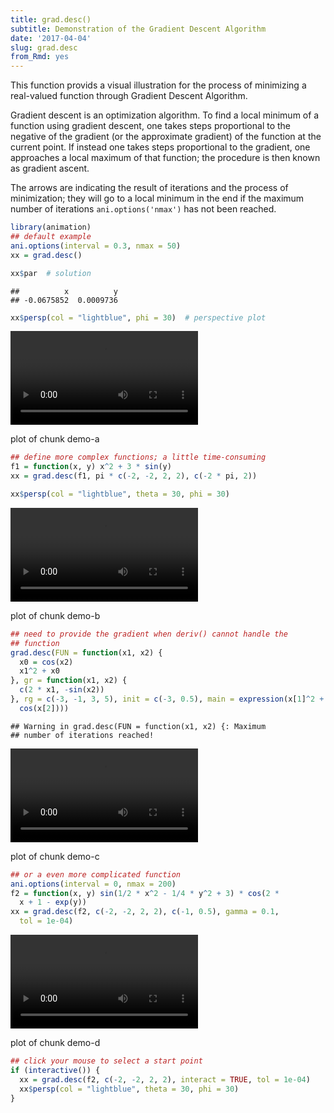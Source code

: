 ```yaml
---
title: grad.desc()
subtitle: Demonstration of the Gradient Descent Algorithm
date: '2017-04-04'
slug: grad.desc
from_Rmd: yes
---
```


This function provids a visual illustration for the process of minimizing a
real-valued function through Gradient Descent Algorithm.

Gradient descent is an optimization algorithm. To find a local minimum of a
function using gradient descent, one takes steps proportional to the negative
of the gradient (or the approximate gradient) of the function at the current
point. If instead one takes steps proportional to the gradient, one
approaches a local maximum of that function; the procedure is then known as
gradient ascent.

The arrows are indicating the result of iterations and the process of
minimization; they will go to a local minimum in the end if the maximum
number of iterations `ani.options('nmax')` has not been reached.
 

```r
library(animation)
## default example
ani.options(interval = 0.3, nmax = 50)
xx = grad.desc()
```

```r
xx$par  # solution
```

```
##          x          y 
## -0.0675852  0.0009736
```

```r
xx$persp(col = "lightblue", phi = 30)  # perspective plot
```

<video controls loop autoplay><source src="/figures/animation/example/grad-desc/demo-a.mp4" /><p>plot of chunk demo-a</p></video>

```r
## define more complex functions; a little time-consuming
f1 = function(x, y) x^2 + 3 * sin(y)
xx = grad.desc(f1, pi * c(-2, -2, 2, 2), c(-2 * pi, 2))
```

```r
xx$persp(col = "lightblue", theta = 30, phi = 30)
```

<video controls loop autoplay><source src="/figures/animation/example/grad-desc/demo-b.mp4" /><p>plot of chunk demo-b</p></video>


```r
## need to provide the gradient when deriv() cannot handle the
## function
grad.desc(FUN = function(x1, x2) {
  x0 = cos(x2)
  x1^2 + x0
}, gr = function(x1, x2) {
  c(2 * x1, -sin(x2))
}, rg = c(-3, -1, 3, 5), init = c(-3, 0.5), main = expression(x[1]^2 + 
  cos(x[2])))
```

```
## Warning in grad.desc(FUN = function(x1, x2) {: Maximum
## number of iterations reached!
```

<video controls loop autoplay><source src="/figures/animation/example/grad-desc/demo-c.mp4" /><p>plot of chunk demo-c</p></video>


```r
## or a even more complicated function
ani.options(interval = 0, nmax = 200)
f2 = function(x, y) sin(1/2 * x^2 - 1/4 * y^2 + 3) * cos(2 * 
  x + 1 - exp(y))
xx = grad.desc(f2, c(-2, -2, 2, 2), c(-1, 0.5), gamma = 0.1, 
  tol = 1e-04)
```

<video controls loop autoplay><source src="/figures/animation/example/grad-desc/demo-d.mp4" /><p>plot of chunk demo-d</p></video>


```r
## click your mouse to select a start point
if (interactive()) {
  xx = grad.desc(f2, c(-2, -2, 2, 2), interact = TRUE, tol = 1e-04)
  xx$persp(col = "lightblue", theta = 30, phi = 30)
}
```
